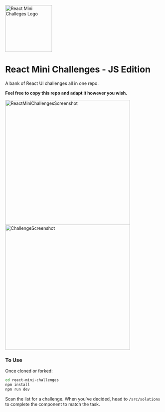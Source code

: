 <img width=150px height=150px alt="React Mini Challeges Logo" src="https://github.com/josephclander/react-mini-challenges/assets/19231569/5288fb62-9209-4f5d-ba3c-006803c4f5b3" />

# React Mini Challenges - JS Edition

A bank of React UI challenges all in one repo.

**Feel free to copy this repo and adapt it however you wish.**

<img width="400" alt="ReactMiniChallengesScreenshot" src="https://github.com/josephclander/react-mini-challenges/assets/19231569/ec25d348-82a4-4dce-be34-df95ead5183e">

<img width="400" alt="ChallengeScreenshot" src="https://github.com/josephclander/react-mini-challenges/assets/19231569/19f1d289-b2fc-44de-ada8-df4e91426050">


### To Use

Once cloned or forked:

```bash
cd react-mini-challenges
npm install
npm run dev
```

Scan the list for a challenge.
When you've decided, head to `/src/solutions` to complete the component to match the task.

